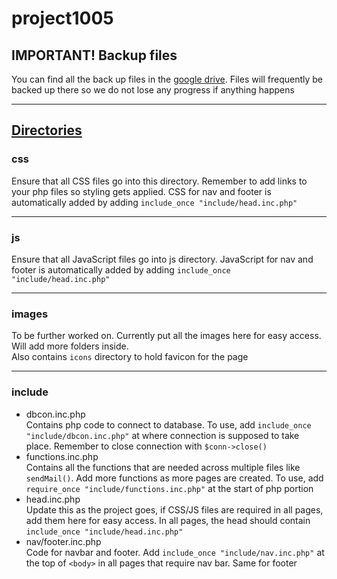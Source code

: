 # project1005

## IMPORTANT! Backup files

You can find all the back up files in the [google drive](https://drive.google.com/drive/folders/1ukoGO-lrBeTLBylbu4-1jGtRL7ZTEHCb?usp=share_link). Files will frequently be backed up there so we do not lose any progress if anything happens

---

## <ins>Directories</ins>

### css

Ensure that all CSS files go into this directory. Remember to add links to your php files so styling gets applied. CSS for nav and footer is automatically added by adding `include_once "include/head.inc.php"`

---

### js

Ensure that all JavaScript files go into js directory. JavaScript for nav and footer is automatically added by adding `include_once "include/head.inc.php"`

---

### images

To be further worked on. Currently put all the images here for easy access. Will add more folders inside.  
Also contains `icons` directory to hold favicon for the page

---

### include

- dbcon.inc.php  
  Contains php code to connect to database. To use, add `include_once "include/dbcon.inc.php"` at where connection is supposed to take place. Remember to close connection with `$conn->close()`
- functions.inc.php  
  Contains all the functions that are needed across multiple files like `sendMail()`. Add more functions as more pages are created. To use, add `require_once "include/functions.inc.php"` at the start of php portion
- head.inc.php  
  Update this as the project goes, if CSS/JS files are required in all pages, add them here for easy access. In all pages, the head should contain `include_once "include/head.inc.php"`
- nav/footer.inc.php  
  Code for navbar and footer. Add `include_once "include/nav.inc.php"` at the top of `<body>` in all pages that require nav bar. Same for footer
